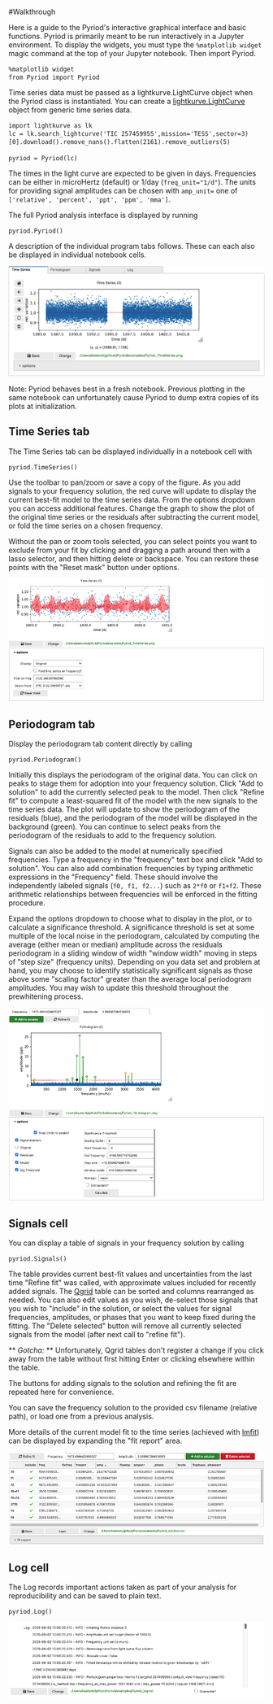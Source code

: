 #Walkthrough

Here is a guide to the Pyriod's interactive graphical interface and basic functions. Pyriod is primarily meant to be run interactively in a Jupyter environment.  To display the widgets, you must type the `%matplotlib widget` magic command at the top of your Jupyter notebook.  Then import Pyriod.
````
%matplotlib widget
from Pyriod import Pyriod
````
Time series data must be passed as a lightkurve.LightCurve object when the Pyriod class is instantiated. You can create a [lightkurve.LightCurve](https://lightkurve.github.io/lightkurve/reference/api/lightkurve.LightCurve.html) object from generic time series data.
````
import lightkurve as lk
lc = lk.search_lightcurve('TIC 257459955',mission='TESS',sector=3)[0].download().remove_nans().flatten(2161).remove_outliers(5)

pyriod = Pyriod(lc)
````
The times in the light curve are expected to be given in days. Frequencies can be either in microHertz (default) or 1/day (`freq_unit="1/d"`). The units for providing signal amplitudes can be chosen with `amp_unit=` one of `['relative', 'percent', 'ppt', 'ppm', 'mma']`.

The full Pyriod analysis interface is displayed by running  
````
pyriod.Pyriod()
````
A description of the individual program tabs follows. These can each also be displayed in individual notebook cells.

![Screenshot](img/Pyriod.png)

Note: Pyriod behaves best in a fresh notebook. Previous plotting in the same notebook can unfortunately cause Pyriod to dump extra copies of its plots at initialization. 


## Time Series tab

The Time Series tab can be displayed individually in a notebook cell with
````
pyriod.TimeSeries()
````
Use the toolbar to pan/zoom or save a copy of the figure. As you add signals to your frequency solution, the red curve will update to display the current best-fit model to the time series data. From the options dropdown you can access additional features. Change the graph to show the plot of the original time series or the residuals after subtracting the current model, or fold the time series on a chosen frequency.

Without the pan or zoom tools selected, you can select points you want to exclude from your fit by clicking and dragging a path around then with a lasso selector, and then hitting delete or backspace.  You can restore these points with the "Reset mask" button under options.

![Screenshot](img/TimeSeries.png)

## Periodogram tab

Display the periodogram tab content directly by calling
````
pyriod.Periodogram()
````

Initially this displays the periodogram of the original data.  You can click on peaks to stage them for adoption into your frequency solution. Click "Add to solution" to add the currently selected peak to the model.  Then click "Refine fit" to compute a least-squared fit of the model with the new signals to the time series data.  The plot will update to show the periodogram of the residuals (blue), and the periodogram of the model will be displayed in the background (green). You can continue to select peaks from the periodogram of the residuals to add to the frequency solution. 

Signals can also be added to the model at numerically specified frequencies. Type a frequency in the "frequency" text box and click "Add to solution". You can also add combination frequencies by typing arithmetic expressions in the "Frequency" field. These should involve the independently labeled signals (`f0, f1, f2...`) such as `2*f0` or `f1+f2`. These arithmetic relationships between frequencies will be enforced in the fitting procedure. 

Expand the options dropdown to choose what to display in the plot, or to calculate a significance threshold. A significance threshold is set at some multiple of the local noise in the periodogram, calculated by computing the average (either mean or median) amplitude across the residuals periodogram in a sliding window of width "window width" moving in steps of "step size" (frequency units). Depending on you data set and problem at hand, you may choose to identify statistically significant signals as those above some "scaling factor" greater than the average local periodogram amplitudes. You may wish to update this threshold throughout the prewhitening process.

![Screenshot](img/Periodogram.png)

## Signals cell

You can display a table of signals in your frequency solution by calling
````
pyriod.Signals()
````
The table provides current best-fit values and uncertainties from the last time "Refine fit" was called, with approximate values included for recently added signals.  The [Qgrid](https://github.com/quantopian/qgrid) table can be sorted and columns rearranged as needed.  You can also edit values as you wish, de-select those signals that you wish to "include" in the solution, or select the values for signal frequencies, amplitudes, or phases that you want to keep fixed during the fitting. The "Delete selected" button will remove all currently selected signals from the model (after next call to "refine fit").

** *Gotcha:* ** Unfortunately, Qgrid tables don't register a change if you click away from the table without first hitting Enter or clicking elsewhere within the table.

The buttons for adding signals to the solution and refining the fit are repeated here for convenience.

You can save the frequency solution to the provided csv filename (relative path), or load one from a previous analysis.

More details of the current model fit to the time series (achieved with [lmfit](https://lmfit.github.io/lmfit-py/)) can be displayed by expanding the "fit report" area.

![Screenshot](img/Signals.png)

## Log cell
The Log records important actions taken as part of your analysis for reproducibility and can be saved to plain text.

````
pyriod.Log()
````
![Screenshot](img/Log.png)


